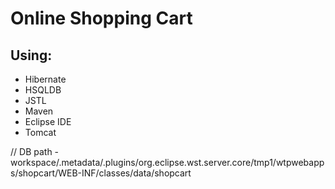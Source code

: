 **Online Shopping Cart**
=

Using: 
-
* Hibernate
* HSQLDB
* JSTL
* Maven
* Eclipse IDE
* Tomcat












// DB path - workspace/.metadata/.plugins/org.eclipse.wst.server.core/tmp1/wtpwebapps/shopcart/WEB-INF/classes/data/shopcart
